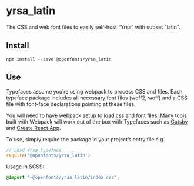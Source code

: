 
# yrsa_latin

The CSS and web font files to easily self-host “Yrsa” with subset "latin".

## Install

`npm install --save @openfonts/yrsa_latin`

## Use

Typefaces assume you’re using webpack to process CSS and files. Each typeface
package includes all necessary font files (woff2, woff) and a CSS file with
font-face declarations pointing at these files.

You will need to have webpack setup to load css and font files. Many tools built
with Webpack will work out of the box with Typefaces such as [Gatsby](https://github.com/gatsbyjs/gatsby)
and [Create React App](https://github.com/facebookincubator/create-react-app).

To use, simply require the package in your project’s entry file e.g.

```javascript
// Load Yrsa typeface
require('@openfonts/yrsa_latin')
```

Usage in SCSS:
```scss
@import "~@openfonts/yrsa_latin/index.css";
```
